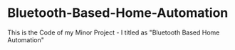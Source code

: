# Bluetooth-Based-Home-Automation
This is the Code of  my Minor Project - I titled as "Bluetooth Based Home Automation"
